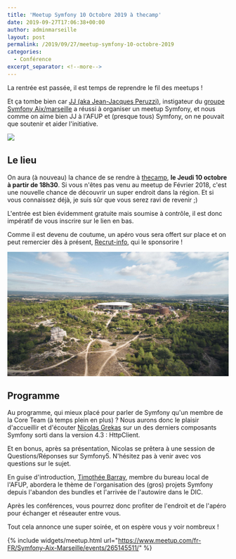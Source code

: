 ```yaml
---
title: 'Meetup Symfony 10 Octobre 2019 à thecamp'
date: 2019-09-27T17:06:38+00:00
author: adminmarseille
layout: post
permalink: /2019/09/27/meetup-symfony-10-octobre-2019
categories:
  - Conférence
excerpt_separator: <!--more-->
---
```


La rentrée est passée, il est temps de reprendre le fil des meetups !

Et ça tombe bien car [JJ (aka Jean-Jacques Peruzzi)](https://www.linkedin.com/in/jjperuzzi), instigateur du [groupe Symfony Aix/marseille](https://www.meetup.com/fr-FR/Symfony-Aix-Marseille/) a réussi à organiser un meetup Symfony, et nous comme on aime bien JJ à l'AFUP et (presque tous) Symfony, on ne pouvait que soutenir et aider l'initiative.

![](https://secure.meetupstatic.com/photos/event/a/5/1/b/highres_485202267.jpeg)

<!--more-->
## Le lieu
On aura (à nouveau) la chance de se rendre à [thecamp](https://thecamp.fr/fr), **le Jeudi 10 octobre à partir de 18h30**. Si vous n'êtes pas venu au meetup de Février 2018, c'est une nouvelle chance de découvrir un super endroit dans la région. Et si vous connaissez déjà, je suis sûr que vous serez ravi de revenir ;)

L'entrée est bien évidemment gratuite mais soumise à contrôle, il est donc impératif de vous inscrire sur le lien en bas.

Comme il est devenu de coutume, un apéro vous sera offert sur place et on peut remercier dès à présent, [Recrut-info](https://www.recrut-info.com/), qui le sponsorire !

![](/files/2019-09-27/thecamp.jpg)

## Programme
Au programme, qui mieux placé pour parler de Symfony qu'un membre de la Core Team (à temps plein en plus) ?
Nous aurons donc le plaisir d'accueillir et d'écouter [Nicolas Grekas](https://connect.symfony.com/profile/nicolas-grekas) sur un des derniers composants Symfony sorti dans la version 4.3 : HttpClient.

Et en bonus, après sa présentation, Nicolas se prêtera à une session de Questions/Réponses sur Symfony5. N'hésitez pas à venir avec vos questions sur le sujet.

En guise d'introduction, [Timothée Barray](https://connect.symfony.com/profile/tyx), membre du bureau local de l'AFUP, abordera le thème de l'organisation des (gros) projets Symfony depuis l'abandon des bundles et l'arrivée de l'autowire dans le DIC.

Après les conférences, vous pourrez donc profiter de l'endroit et de l'apéro pour échanger et réseauter entre vous.

Tout cela annonce une super soirée, et on espère vous y voir nombreux !

{% include widgets/meetup.html
   url="https://www.meetup.com/fr-FR/Symfony-Aix-Marseille/events/265145511/"
%}
